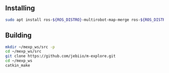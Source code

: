 Installing
----------
```bash
sudo apt install ros-${ROS_DISTRO}-multirobot-map-merge ros-${ROS_DISTRO}-explore-lite
```

Building
----------
```bash
mkdir ~/mexp_ws/src -p
cd ~/mexp_ws/src
git clone https://github.com/jebiio/m-explore.git
cd ~/mexp_ws
catkin_make
```
